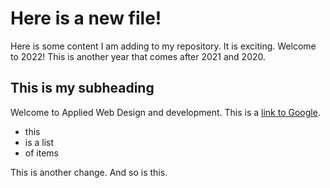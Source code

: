 # Here is a new file!

Here is some content I am adding to my repository. It is exciting. Welcome to 2022! This is another year that comes after 2021 and 2020.

## This is my subheading

Welcome to Applied Web Design and development. This is a [link to Google](http://www.google.com).

* this
* is a list
* of items

This is another change. And so is this.

